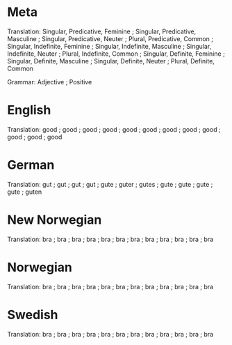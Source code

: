 Meta
====

Translation: Singular, Predicative, Feminine ; Singular, Predicative, Masculine ; Singular, Predicative, Neuter ; Plural, Predicative, Common ;
             Singular, Indefinite, Feminine  ; Singular, Indefinite, Masculine  ; Singular, Indefinite, Neuter  ; Plural, Indefinite, Common  ;
             Singular, Definite, Feminine    ; Singular, Definite, Masculine    ; Singular, Definite, Neuter    ; Plural, Definite, Common

Grammar:     Adjective ; Positive



English
=======

Translation: good ; good ; good ; good ;
             good ; good ; good ; good ;
             good ; good ; good ; good



German
======

Translation: gut  ; gut   ; gut   ; gut   ;
             gute ; guter ; gutes ; gute  ;
             gute ; gute  ; gute  ; guten



New Norwegian
=============

Translation: bra ; bra ; bra ; bra ;
             bra ; bra ; bra ; bra ;
             bra ; bra ; bra ; bra



Norwegian
=========

Translation: bra ; bra ; bra ; bra ;
             bra ; bra ; bra ; bra ;
             bra ; bra ; bra ; bra



Swedish
=======

Translation: bra ; bra ; bra ; bra ;
             bra ; bra ; bra ; bra ;
             bra ; bra ; bra ; bra
